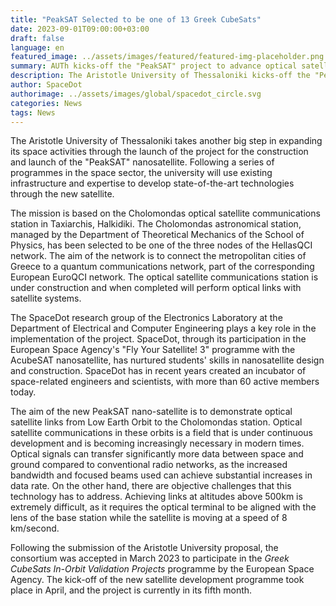 ```yaml
---
title: "PeakSAT Selected to be one of 13 Greek CubeSats"
date: 2023-09-01T09:00:00+03:00
draft: false
language: en
featured_image: ../assets/images/featured/featured-img-placeholder.png
summary: AUTh kicks-off the "PeakSAT" project to advance optical satellite communication from Low Earth Orbit to the Cholomondas station, as part of the _Greek CubeSats In-Orbit Validation Projects_ by ESA.
description: The Aristotle University of Thessaloniki kicks-off the "PeakSAT" nanosatellite project to advance optical satellite communication from Low Earth Orbit to the Cholomondas station, as part of the _Greek CubeSats In-Orbit Validation Projects_ programme by the European Space Agency.
author: SpaceDot
authorimage: ../assets/images/global/spacedot_circle.svg
categories: News
tags: News
---
```


The Aristotle University of Thessaloniki takes another big step in expanding its space activities through the launch of the project for the construction and launch of the "PeakSAT" nanosatellite. Following a series of programmes in the space sector, the university will use existing infrastructure and expertise to develop state-of-the-art technologies through the new satellite.  

The mission is based on the Cholomondas optical satellite communications station in Taxiarchis, Halkidiki. The Cholomondas astronomical station, managed by the Department of Theoretical Mechanics of the School of Physics, has been selected to be one of the three nodes of the HellasQCI network. The aim of the network is to connect the metropolitan cities of Greece to a quantum communications network, part of the corresponding European EuroQCI network. The optical satellite communications station is under construction and when completed will perform optical links with satellite systems. 

The SpaceDot research group of the Electronics Laboratory at the Department of Electrical and Computer Engineering plays a key role in the implementation of the project. SpaceDot, through its participation in the European Space Agency's "Fly Your Satellite! 3" programme with the AcubeSAT nanosatellite, has nurtured students' skills in nanosatellite design and construction. SpaceDot has in recent years created an incubator of space-related engineers and scientists, with more than 60 active members today.

The aim of the new PeakSAT nano-satellite is to demonstrate optical satellite links from Low Earth Orbit to the Cholomondas station. Optical satellite communications in these orbits is a field that is under continuous development and is becoming increasingly necessary in modern times. Optical signals can transfer significantly more data between space and ground compared to conventional radio networks, as the increased bandwidth and focused beams used can achieve substantial increases in data rate. On the other hand, there are objective challenges that this technology has to address. Achieving links at altitudes above 500km is extremely difficult, as it requires the optical terminal to be aligned with the lens of the base station while the satellite is moving at a speed of 8 km/second.

Following the submission of the Aristotle University proposal, the consortium was accepted in March 2023 to participate in the _Greek CubeSats In-Orbit Validation Projects_ programme by the European Space Agency.
The kick-off of the new satellite development programme took place in April, and the project is currently in its fifth month.